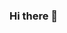 ### Hi there 👋

<!--
**vinodkumariya/vinodkumariya** is a ✨ _special_ ✨ repository because its `README.md` (this file) appears on your GitHub profile.

- 🔭 I’m currently working on Projects
- 🌱 I’m currently learning AI\ML, DL, NLP & Data Analytics
- 👯 I’m looking to opportunities in the feild of AI\ML or Data Science
- 💬 Ask me about AI\ML, DL, NLP , Python, Sql, Data Analytics
- 📫 How to reach me: kumariya.1@iitj.ac.in
-->
